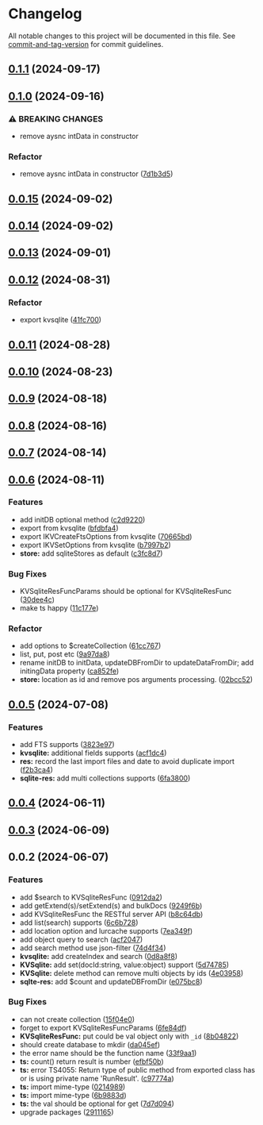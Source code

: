 # Changelog

All notable changes to this project will be documented in this file. See [commit-and-tag-version](https://github.com/absolute-version/commit-and-tag-version) for commit guidelines.

## [0.1.1](https://github.com/isdk/ai-tool-sqlite.js/compare/v0.1.0...v0.1.1) (2024-09-17)

## [0.1.0](https://github.com/isdk/ai-tool-sqlite.js/compare/v0.0.15...v0.1.0) (2024-09-16)


### ⚠ BREAKING CHANGES

* remove aysnc intData in constructor

### Refactor

* remove aysnc intData in constructor ([7d1b3d5](https://github.com/isdk/ai-tool-sqlite.js/commit/7d1b3d5fe34c6739df2d032e93295c040045959b))

## [0.0.15](https://github.com/isdk/ai-tool-sqlite.js/compare/v0.0.14...v0.0.15) (2024-09-02)

## [0.0.14](https://github.com/isdk/ai-tool-sqlite.js/compare/v0.0.13...v0.0.14) (2024-09-02)

## [0.0.13](https://github.com/isdk/ai-tool-sqlite.js/compare/v0.0.12...v0.0.13) (2024-09-01)

## [0.0.12](https://github.com/isdk/ai-tool-sqlite.js/compare/v0.0.11...v0.0.12) (2024-08-31)


### Refactor

* export kvsqlite ([41fc700](https://github.com/isdk/ai-tool-sqlite.js/commit/41fc700da83ea6fac13e95b6f40b7a6ce13d2967))

## [0.0.11](https://github.com/isdk/ai-tool-sqlite.js/compare/v0.0.10...v0.0.11) (2024-08-28)

## [0.0.10](https://github.com/isdk/ai-tool-sqlite.js/compare/v0.0.9...v0.0.10) (2024-08-23)

## [0.0.9](https://github.com/isdk/ai-tool-sqlite.js/compare/v0.0.8...v0.0.9) (2024-08-18)

## [0.0.8](https://github.com/isdk/ai-tool-sqlite.js/compare/v0.0.7...v0.0.8) (2024-08-16)

## [0.0.7](https://github.com/isdk/ai-tool-sqlite.js/compare/v0.0.6...v0.0.7) (2024-08-14)

## [0.0.6](https://github.com/isdk/ai-tool-sqlite.js/compare/v0.0.5...v0.0.6) (2024-08-11)


### Features

* add initDB optional method ([c2d9220](https://github.com/isdk/ai-tool-sqlite.js/commit/c2d92202748470afb10fe6c77910a5912e43cf4c))
* export from kvsqlite ([bfdbfa4](https://github.com/isdk/ai-tool-sqlite.js/commit/bfdbfa4404f3ce423be07abea4c61d74b8908d52))
* export IKVCreateFtsOptions from kvsqlite ([70665bd](https://github.com/isdk/ai-tool-sqlite.js/commit/70665bd696c561f89d226d5daf75e81a89b12e5f))
* export IKVSetOptions from kvsqlite ([b7997b2](https://github.com/isdk/ai-tool-sqlite.js/commit/b7997b232efa134393d97b1b8262dfc5e5aaadf9))
* **store:** add sqliteStores as default ([c3fc8d7](https://github.com/isdk/ai-tool-sqlite.js/commit/c3fc8d78b37a7075d379802dd33205a1d0f8bdd8))


### Bug Fixes

* KVSqliteResFuncParams should be optional for KVSqliteResFunc ([30dee4c](https://github.com/isdk/ai-tool-sqlite.js/commit/30dee4c729f8ba1c8ff1ad509b3d994b9d7d855c))
* make ts happy ([11c177e](https://github.com/isdk/ai-tool-sqlite.js/commit/11c177e99fb45f224ee640c51cdef62b25d5a9db))


### Refactor

* add options to $createCollection ([61cc767](https://github.com/isdk/ai-tool-sqlite.js/commit/61cc767e9b74fb285e98bcd534de830313496c62))
* list, put, post etc ([9a97da8](https://github.com/isdk/ai-tool-sqlite.js/commit/9a97da84e5d434724fd3be9e9669170b1ee518b7))
* rename initDB to initData, updateDBFromDir to updateDataFromDir; add initingData property ([ca852fe](https://github.com/isdk/ai-tool-sqlite.js/commit/ca852fe91f2015e575bbe99042ef21a6c535bc48))
* **store:** location as id and remove pos arguments processing. ([02bcc52](https://github.com/isdk/ai-tool-sqlite.js/commit/02bcc5285576eb69920174ef1cf4715c7edb45b5))

## [0.0.5](https://github.com/isdk/ai-tool-sqlite.js/compare/v0.0.4...v0.0.5) (2024-07-08)


### Features

* add FTS supports ([3823e97](https://github.com/isdk/ai-tool-sqlite.js/commit/3823e97a287fbcf563c77a38db59b53ee44a817c))
* **kvsqlite:** additional fields supports ([acf1dc4](https://github.com/isdk/ai-tool-sqlite.js/commit/acf1dc44e60fceffa18de7670ce348b1b0598f03))
* **res:** record the last import files and date to avoid duplicate import ([f2b3ca4](https://github.com/isdk/ai-tool-sqlite.js/commit/f2b3ca4dfb73d35a81d5e4e0cbf485c01dad2876))
* **sqlite-res:** add multi collections supports ([6fa3800](https://github.com/isdk/ai-tool-sqlite.js/commit/6fa380047bfe2c95e5501b89b3e6e0485de16efa))

## [0.0.4](https://github.com/isdk/ai-tool-sqlite.js/compare/v0.0.3...v0.0.4) (2024-06-11)

## [0.0.3](https://github.com/isdk/ai-tool-sqlite.js/compare/v0.0.2...v0.0.3) (2024-06-09)

## 0.0.2 (2024-06-07)


### Features

* add $search to KVSqliteResFunc ([0912da2](https://github.com/isdk/ai-tool-sqlite.js/commit/0912da245222155fd4a0b0475a8bbdbefc460a3c))
* add getExtend(s)/setExtend(s) and bulkDocs ([9249f6b](https://github.com/isdk/ai-tool-sqlite.js/commit/9249f6b86422c79495f6ba5b0fb301b7a0f8785a))
* add KVSqliteResFunc the RESTful server API ([b8c64db](https://github.com/isdk/ai-tool-sqlite.js/commit/b8c64dbe483cc2ea69ef9627cdb94166fd28764c))
* add list(search) supports ([6c6b728](https://github.com/isdk/ai-tool-sqlite.js/commit/6c6b728d1519a700ec7d61118db363fb6afdcc49))
* add location option and lurcache supports ([7ea349f](https://github.com/isdk/ai-tool-sqlite.js/commit/7ea349ff2f18f896852bb4fd303ae656f75c6216))
* add object query to search ([acf2047](https://github.com/isdk/ai-tool-sqlite.js/commit/acf204792c3a0b490945c64342a33d40b66c44fc))
* add search method use json-filter ([74d4f34](https://github.com/isdk/ai-tool-sqlite.js/commit/74d4f3456a25dd6283de305b68a241b8ddbbbf46))
* **kvsqlite:** add createIndex and search ([0d8a8f8](https://github.com/isdk/ai-tool-sqlite.js/commit/0d8a8f8e4516bd6b5391cb66e93a8fd7d4836423))
* **KVSqlite:** add set(docId:string, value:object) support ([5d74785](https://github.com/isdk/ai-tool-sqlite.js/commit/5d747851712c41bb16459a21c033040bcb967d5d))
* **KVSqlite:** delete method can remove multi objects by ids ([4e03958](https://github.com/isdk/ai-tool-sqlite.js/commit/4e03958b4ac16bf74e9f1bee4df7d309427458df))
* **sqlte-res:** add $count and updateDBFromDir ([e075bc8](https://github.com/isdk/ai-tool-sqlite.js/commit/e075bc88a49af957640fea9ec5c3f6319529bc90))


### Bug Fixes

* can not create collection ([15f04e0](https://github.com/isdk/ai-tool-sqlite.js/commit/15f04e0549beaea3824deda94b767082478cc3e4))
* forget to export KVSqliteResFuncParams ([6fe84df](https://github.com/isdk/ai-tool-sqlite.js/commit/6fe84df6d5d43750bd14b4ad63de45bdbb88cdb5))
* **KVSqliteResFunc:** put could be val object only with `_id` ([8b04822](https://github.com/isdk/ai-tool-sqlite.js/commit/8b0482217149e71b744b2452cf6b7e63dd782129))
* should create database to mkdir ([da045ef](https://github.com/isdk/ai-tool-sqlite.js/commit/da045ef22740a401fb482f2f7828a44d2d4f5829))
* the error name should be the function name ([33f9aa1](https://github.com/isdk/ai-tool-sqlite.js/commit/33f9aa16e3b78f20749288fe12f95311cddc62f2))
* **ts:** count() return result is number ([efbf50b](https://github.com/isdk/ai-tool-sqlite.js/commit/efbf50bc974959441c9c59a7b060eafd6e473406))
* **ts:** error TS4055: Return type of public method from exported class has or is using private name 'RunResult'. ([c97774a](https://github.com/isdk/ai-tool-sqlite.js/commit/c97774a4ed3ef3c736bc4fb2cf97a9edd9065bd2))
* **ts:** import mime-type ([0214989](https://github.com/isdk/ai-tool-sqlite.js/commit/0214989f88cc1b46e3e66c0e808279bd27600e1f))
* **ts:** import mime-type ([6b9883d](https://github.com/isdk/ai-tool-sqlite.js/commit/6b9883d5b30557680b5bce6b07d5ae1ad92babfc))
* **ts:** the val should be optional for get ([7d7d094](https://github.com/isdk/ai-tool-sqlite.js/commit/7d7d094b9784e87d8505b3d50b6a9edad9533cc2))
* upgrade packages ([2911165](https://github.com/isdk/ai-tool-sqlite.js/commit/2911165e6fb81b0be0527a7014129dc8dc8d996a))
